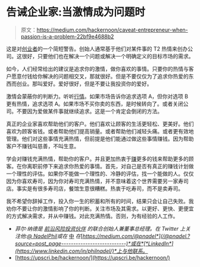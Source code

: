 # 告诫企业家:当激情成为问题时

> 原文：<https://medium.com/hackernoon/caveat-entrepreneur-when-passion-is-a-problem-22bf9e4688b2>

这是对[创业者](https://hackernoon.com/tagged/entrepreneurs)的一个简短警告。创始人通常基于他们对某件事的 T2 热情来创办公司。这很好，只要他们也在解决一个问题或解决一个明确定义的目标市场的需求。

如今，人们经常给出的建议是追求你的激情，做你喜欢的事情。只要你的热情与客户愿意付钱给你解决的问题相交叉，那就很好。但是不要仅仅为了追求你热爱的东西而创业。那叫爱好。爱好很好，但是不要让我投资你的爱好。

激情会蒙蔽你的判断力。听听[行情](https://hackernoon.com/tagged/market)。如果市场告诉你追求选项 A，但你对选项 B 更有热情，追求选项 A。如果市场不买你卖的东西，是时候转向了。或者关闭公司。不要因为爱做某件事就继续追求。这是一个肯定会倒闭的方法。

真正的企业家喜欢帮助他们的客户。他们喜欢让顾客的生活更轻松、更美好。他们喜欢为顾客省钱。或者帮助他们提高销量。或者帮助他们减轻头痛。或者更有效地管理。他们对这些事情充满热情，但前提是他们能通过做这些事情赚钱。因为帮助客户不赚钱叫慈善，不叫生意。

学会对赚钱充满热情，帮助你的客户。并且更加热衷于[赚](https://hackernoon.com/tagged/making)更多的钱来帮助更多的顾客。在你离职前停下来追求你热爱的事情。首先，对自己是否有真正的赚钱计划做一个理性的评估。如果你不能做一个理性的、冷静的评估，找一个能做的人。仅仅因为你喜欢寿司，因为你对寿司充满热情，并不意味着这个世界需要另一家寿司店。事实是有很多寿司店，餐馆生意很糟糕。热衷于吃寿司，而不是卖寿司。

我不希望你辞掉工作，投入你一生的积蓄和所有的时间，结果只会让自己失败。我劝你不要让你的激情影响了你的判断。关注市场及其需求。以更好、更快、更便宜的方式解决需求，并从中赚钱。对此充满热情。否则，为有经验的人工作。

*   *菲尔·纳德是* [*前沿风险投资伙伴*](https://www.forefrontvp.com/) *的联合创始人兼董事总经理。在 Twitter 上关注他:*[*@ NadelPhil*](https://twitter.com/nadelphil?source=post_page---------------------------)*或在* [中](/@pnadel) *在*[*https://medium.com/@pnadel*](/@pnadel.?source=post_page---------------------------)*或在*[*LinkedIn*](https://www.linkedin.com/in/philnadel/)*上与他联系。*
*   [https://upscri.be/hackernoon/](https://upscri.be/hackernoon/)